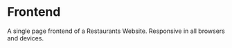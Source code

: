 # Frontend
 A single page frontend of a Restaurants Website. Responsive in all browsers and devices.
